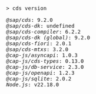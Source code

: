 <!-- this file is automatically generated and updated by a github action -->
<pre class="log">
> cds version

<em>@sap/cds</em>: 9.2.0
<em>@sap/cds-dk</em>: undefined
<em>@sap/cds-compiler</em>: 6.2.2
<em>@sap/cds-dk (global)</em>: 9.2.0
<em>@sap/cds-fiori</em>: 2.0.1
<em>@sap/cds-mtxs</em>: 3.2.0
<em>@cap-js/asyncapi</em>: 1.0.3
<em>@cap-js/cds-types</em>: 0.13.0
<em>@cap-js/db-service</em>: 2.3.0
<em>@cap-js/openapi</em>: 1.2.3
<em>@cap-js/sqlite</em>: 2.0.2
<em>Node.js</em>: v22.18.0
</pre>
